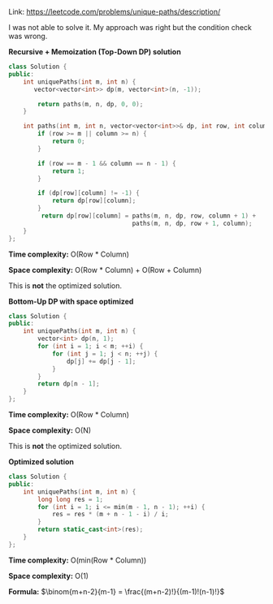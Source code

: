 Link: https://leetcode.com/problems/unique-paths/description/

I was not able to solve it. My approach was right but the condition check was wrong.

**Recursive + Memoization (Top-Down DP) solution**

```cpp
class Solution {
public:
    int uniquePaths(int m, int n) {
       vector<vector<int>> dp(m, vector<int>(n, -1));

        return paths(m, n, dp, 0, 0);
    }

    int paths(int m, int n, vector<vector<int>>& dp, int row, int column) {
        if (row >= m || column >= n) {
            return 0;
        }

        if (row == m - 1 && column == n - 1) {
            return 1;
        }

        if (dp[row][column] != -1) {
            return dp[row][column];
        }
         return dp[row][column] = paths(m, n, dp, row, column + 1) +
                                  paths(m, n, dp, row + 1, column);
    }
};
```

**Time complexity:** O(Row * Column)

**Space complexity:** O(Row * Column) + O(Row + Column)

This is **not** the optimized solution.

**Bottom-Up DP with space optimized**

```cpp
class Solution {
public:
    int uniquePaths(int m, int n) {
        vector<int> dp(n, 1);
        for (int i = 1; i < m; ++i) {
            for (int j = 1; j < n; ++j) {
                dp[j] += dp[j - 1];
            }
        }
        return dp[n - 1];
    }
};
```

**Time complexity:** O(Row * Column)

**Space complexity:** O(N)

This is **not** the optimized solution.

**Optimized solution**

```cpp
class Solution {
public:
    int uniquePaths(int m, int n) {
        long long res = 1;
        for (int i = 1; i <= min(m - 1, n - 1); ++i) {
            res = res * (m + n - 1 - i) / i;
        }
        return static_cast<int>(res);
    }
};
```

**Time complexity:** O(min(Row * Column))

**Space complexity:** O(1)

**Formula:** $\binom{m+n-2}{m-1} = \frac{(m+n-2)!}{(m-1)!(n-1)!}$